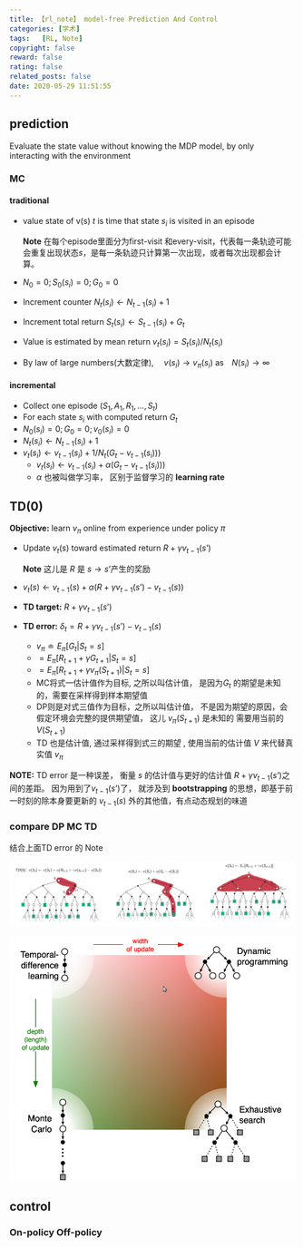```yaml
---
title: 【rl_note】 model-free Prediction And Control
categories: [学术]
tags:   [RL, Note]
copyright: false
reward: false
rating: false
related_posts: false
date: 2020-05-29 11:51:55
---
```


## prediction
Evaluate the state value without knowing the MDP model, by only interacting with the environment
### MC
#### traditional
- value state of v(s) $t$ is time  that state $s_i$ is visited in an episode
    
    **Note** 在每个episode里面分为first-visit 和every-visit，代表每一条轨迹可能会重复出现状态$s$，是每一条轨迹只计算第一次出现，或者每次出现都会计算。
- $N_0 = 0;S_0(s_i) = 0; G_0 = 0$
- Increment counter  $N_t(s_i) ← N_{t-1}(s_i) + 1$
- Increment total return $S_t(s_i) ← S_{t-1}(s_i) + G_t$
- Value is estimated by mean return $v_t(s_i) = S_t(s_i)/N_t(s_i)$
- By law of large numbers(大数定律), 　$v(s_i) → v_\pi(s_i)$ as　$N(s_i) → ∞$

#### incremental
- Collect one episode $(S_1 , A_1 , R_1 , …, S_t )$
- For each state $s_i$ with computed return $G_t$
- $N_0(s_i) = 0; G_0 = 0; v_0(s_i) = 0$
- $N_t(s_i) \leftarrow N_{t-1}(s_i) + 1$
- $v_t(s_i) \leftarrow v_{t-1}(s_i) + 1/N_t(G_t -v_{t-1}(s_i)))$
  - $v_t(s_i) \leftarrow v_{t-1}(s_i) + \alpha(G_t -v_{t-1}(s_i)))$
  - $\alpha$ 也被叫做学习率， 区别于监督学习的 **learning rate**
  
## TD(0)

**Objective:** learn $v_\pi$ online from experience under policy $\pi$
- Update $v_t(s)$ toward estimated return $R + \gamma v_{t-1}(s’)$
  
    **Note** 这儿是 $R$ 是 $s\rightarrow s’$产生的奖励
- $v_t(s) \leftarrow v_{t-1}(s) + \alpha (R + \gamma v_{t-1}(s’) − v_{t-1}(s))$
- **TD target:** $R + \gamma v_{t-1}(s’)$
- **TD error:** $\delta_t = R + \gamma v_{t-1}(s’) − v_{t-1}(s)$

  - $v_\pi\doteq E_\pi[G_t|S_t = s]$
  - $=E_\pi[R_{t+1} + \gamma G_{t+1}|S_t = s]$
  - $=E_\pi[R_{t+1} + \gamma v_\pi(S_{t+1})|S_t = s]$
  - MC将式一估计值作为目标, 之所以叫估计值， 是因为$G_t$ 的期望是未知的，需要在采样得到样本期望值
  - DP则是对式三值作为目标，之所以叫估计值， 不是因为期望的原因，会假定环境会完整的提供期望值， 这儿 $v_\pi(S_{t+1})$ 是未知的 需要用当前的 $V(S_{t+1})$
  - TD 也是估计值, 通过采样得到式三的期望 , 使用当前的估计值 $V$ 来代替真实值 $v_\pi$

**NOTE:** TD error 是一种误差， 衡量 $s$ 的估计值与更好的估计值 $R + \gamma v_{t-1}(s’)$之间的差距。 因为用到了$v_{t-1}(s’)$了， 就涉及到 **bootstrapping** 的思想，即基于前一时刻的除本身要更新的 $v_{t-1}(s)$ 外的其他值，有点动态规划的味道

### compare DP MC TD
结合上面TD error 的 Note

![](/images/posts/rl/model_free/compare_dp_mc_td.png)

![](/images/posts/rl/model_free/compare_dp_mc_td_1.png)

## control
### On-policy Off-policy
